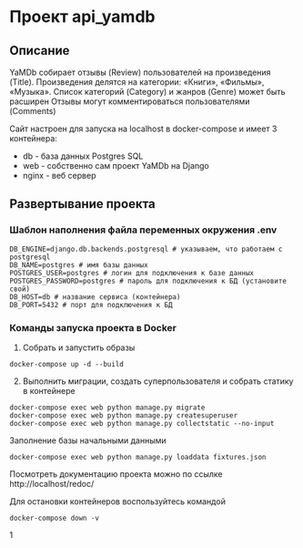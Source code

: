 # Проект api_yamdb

## Описание

YaMDb собирает отзывы (Review) пользователей на произведения (Title).
Произведения делятся на категории: «Книги», «Фильмы», «Музыка».
Список категорий (Category) и жанров (Genre) может быть расширен
Отзывы могут комментироваться пользователями (Comments) 

Сайт настроен для запуска на localhost в docker-compose и имеет 3 контейнера: 
- db - база данных Postgres SQL
- web - собственно сам проект YaMDb на Django
- nginx - веб сервер

## Развертывание проекта

### Шаблон наполнения файла переменных окружения .env
```
DB_ENGINE=django.db.backends.postgresql # указываем, что работаем с postgresql
DB_NAME=postgres # имя базы данных
POSTGRES_USER=postgres # логин для подключения к базе данных
POSTGRES_PASSWORD=postgres # пароль для подключения к БД (установите свой)
DB_HOST=db # название сервиса (контейнера)
DB_PORT=5432 # порт для подключения к БД 
```

### Команды запуска проекта в Docker

1. Собрать и запустить образы
```
docker-compose up -d --build
```
2. Выполнить миграции, создать суперпользователя и собрать статику в контейнере
```
docker-compose exec web python manage.py migrate
docker-compose exec web python manage.py createsuperuser
docker-compose exec web python manage.py collectstatic --no-input
```
Заполнение базы начальными данными
```
docker-compose exec web python manage.py loaddata fixtures.json
```

Посмотреть документацию проекта можно по ссылке http://localhost/redoc/

Для остановки контейнеров воспользуйтесь командой
```
docker-compose down -v
```
1